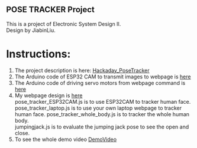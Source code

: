 ## POSE TRACKER Project
This is a project of Electronic System Design II.  
Design by JiabinLiu.  
# Instructions:
1. The project description is here: [Hackaday_PoseTracker](https://hackaday.io/project/172394-pose-tracker)
2. The Arduino code of ESP32 CAM to transmit images to webpage is [here](https://github.com/JiabinNU/PoseTracker/tree/master/ESP32CAM_Arduino)
3. The Arduino code of driving servo motors from webpage command is [here](https://github.com/JiabinNU/PoseTracker/tree/master/servo_motor_websocket)
4. My webpage design is [here](https://github.com/JiabinNU/PoseTracker/tree/master/MyWebpageDesign)  
pose_tracker_ESP32CAM.js is to use ESP32CAM to tracker human face.   
pose_tracker_laptop.js is to use your own laptop webpage to tracker human face.
pose_tracker_whole_body.js is to tracker the whole human body.  
jumpingjack.js is to evaluate the jumping jack pose to see the open and close.
5. To see the whole demo video [DemoVideo](https://www.youtube.com/watch?v=8D80CxtRYak&feature=emb_logo)
